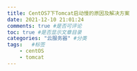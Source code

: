 ```yaml
---
title: CentOS7下Tomcat启动慢的原因及解决方案
date: 2021-12-10 21:01:24
comments: true #是否可评论
toc: true #是否显示文章目录
categories: "云服务器" #分类
tags:   #标签
	- centOS
	- tomcat
---
```


